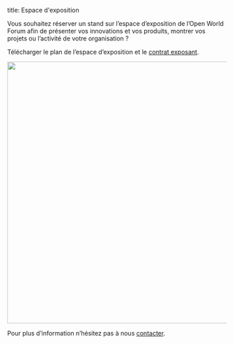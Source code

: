 title: Espace d'exposition

Vous souhaitez réserver un stand sur l’espace d’exposition de l’Open World Forum afin de présenter vos innovations et vos produits, montrer vos projets ou l’activité de votre organisation ?

Télécharger le plan de l’espace d’exposition et le [contrat exposant](/static/Documents/ParticipationContract_OWF2013.pdf).

<a href="/static/Documents/OWF_PlanExpo.pdf" target="blank"><img src="/static/pictures/plan OWF.png" width="600"></a>

Pour plus d’information n’hésitez pas à nous [contacter][2].

[2]: mailto:participation%40openworldforum.org
